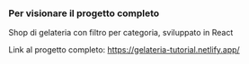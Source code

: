 ### Per visionare il progetto completo

Shop di gelateria con filtro per categoria, sviluppato in React

Link al progetto completo: https://gelateria-tutorial.netlify.app/
